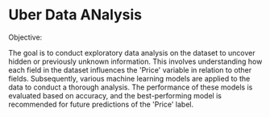 # Uber Data ANalysis
Objective:

The goal is to conduct exploratory data analysis on the dataset to uncover hidden or previously unknown information. This involves understanding how each field in the dataset influences the 'Price' variable in relation to other fields. Subsequently, various machine learning models are applied to the data to conduct a thorough analysis. The performance of these models is evaluated based on accuracy, and the best-performing model is recommended for future predictions of the 'Price' label.
